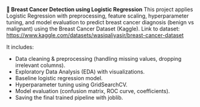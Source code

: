 **🧬 Breast Cancer Detection using Logistic Regression**
This project applies Logistic Regression with preprocessing, feature scaling, hyperparameter tuning, and model evaluation to predict breast cancer diagnosis (benign vs malignant) using the Breast Cancer Dataset (Kaggle).
Link to dataset: https://www.kaggle.com/datasets/wasiqaliyasir/breast-cancer-dataset

It includes:
- Data cleaning & preprocessing (handling missing values, dropping irrelevant columns).
- Exploratory Data Analysis (EDA) with visualizations.
- Baseline logistic regression model.
- Hyperparameter tuning using GridSearchCV.
- Model evaluation (confusion matrix, ROC curve, coefficients).
- Saving the final trained pipeline with joblib.
